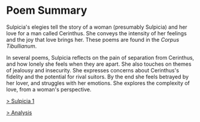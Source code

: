 # Poem Summary
Sulpicia's elegies tell the story of a woman (presumably Sulpicia) and her love for a man called Cerinthus. She conveys the intensity of her feelings and the joy that love brings her. These poems are found in the *Corpus Tibullianum*.

In several poems, Sulpicia reflects on the pain of separation from Cerinthus, and how lonely she feels when they are apart. She also touches on themes of jealousy and insecurity. She expresses concerns about Cerinthus's fidelity and the potential for rival suitors. By the end she feels betrayed by her lover, and struggles with her emotions. She explores the complexity of love, from a woman's perspective.

[> Sulpicia 1](/sulpicia-1.md)

[> Analysis](/sulpicia-analysis.md)